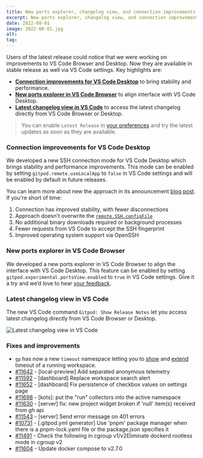 ```yaml
---
title: New ports explorer, changelog view, and connection improvements for VS Code
excerpt: New ports explorer, changelog view, and connection improvements for VS Code
date: 2022-08-01
image: 2022-08-01.jpg
alt:
tag:
---
```


<script>
  import Contributors from "$lib/components/changelog/contributors.svelte";
  import Badge from "$lib/components/changelog/badge.svelte"
</script>

Users of the latest release could notice that we were working on improvements to VS Code Browser and Desktop.
Now they are available in stable release as well via VS Code settings. Key highlights are:

- **[Connection improvements for VS Code Desktop](#connection-improvements-for-vs-code-desktop)** to bring stability and performance.
- **[New ports explorer in VS Code Browser](#new-ports-explorer-in-vs-code-browser)** to align interface with VS Code Desktop.
- **[Latest changelog view in VS Code](#latest-changelog-view-in-vs-code)** to access the latest changelog directly from VS Code Browser or Desktop.

> You can enable `Latest Release` in [your preferences](https://gitpod.io/preferences) and try the latest updates as soon as they are available.

<p><Contributors usernames="mustard-mh,jeanp413,loujaybee,akosyakov" /></p>

### Connection improvements for VS Code Desktop

We developed a new SSH connection mode for VS Code Desktop which brings stability and performance improvements.
This mode can be enabled by setting `gitpod.remote.useLocalApp` to `false` in VS Code settings and will be enabled by default in future releases.

You can learn more about new the approach in its announcement [blog post](/blog/vscode-desktop-ssh-updates). If you're short of time:

1. Connection has improved stability, with fewer disconnections
2. Approach doesn't overwrite the [`remote.SSH.configFile`](https://code.visualstudio.com/blogs/2019/10/03/remote-ssh-tips-and-tricks#_ssh-configuration-file)
3. No additional binary downloads required or background processes
4. Fewer requests from VS Code to accept the SSH fingerprint
5. Improved operating system support via OpenSSH

### New ports explorer in VS Code Browser

We developed a new ports explorer in VS Code Browser to align the interface with VS Code Desktop.
This feature can be enabled by setting `gitpod.experimental.portsView.enabled` to `true` in VS Code settings.
Give it a try and we’d love to hear [your feedback](https://github.com/gitpod-io/gitpod/issues/7408).

### Latest changelog view in VS Code

The new VS Code command `Gitpod: Show Release Notes` let you access latest changelog directly from VS Code Browser or Desktop.

![Latest changelog view in VS Code](/images/changelog/2022-08-01/notes.png)

### Fixes and improvements

- `gp` has now a new `timeout` namespace letting you to [show](/docs/command-line-interface#show) and [extend](/docs/command-line-interface#extend) timeout of a running workspace.
- [#11642](https://github.com/gitpod-io/gitpod/pull/11642) - [local-preview] Add separated anonymous telemetry <Contributors usernames="MrSimonEmms,Pothulapati" />
- [#11592](https://github.com/gitpod-io/gitpod/pull/11592) - [dashboard] Replace workspace search alert <Contributors usernames="andrew-farries,easyCZ,geropl,gtsiolis" />
- [#11652](https://github.com/gitpod-io/gitpod/pull/11652) - [dashboard] Fix persistence of checkbox values on settings page <Contributors usernames="andrew-farries,easyCZ" />
- [#11698](https://github.com/gitpod-io/gitpod/pull/11698) - [kots]: put the "run" collectors into the active namespace <Contributors usernames="MrSimonEmms,adrienthebo" />
- [#11630](https://github.com/gitpod-io/gitpod/pull/11630) - [server] fix: new project widget broken if 'null' item(s) received from gh api <Contributors usernames="andrew-farries,gtsiolis,laushinka,lucasvaltl,meysholdt,szab100" />
- [#11543](https://github.com/gitpod-io/gitpod/pull/11543) - [server] Send error message on 401 errors <Contributors usernames="andrew-farries,geropl" />
- [#10731](https://github.com/gitpod-io/gitpod/pull/10731) - [.gitpod.yml generator] Use 'pnpm' package manager when there is a pnpm-lock.yaml file or the package.json specifies it <Contributors usernames="andrew-farries,gengjiawen,jankeromnes" />
- [#11491](https://github.com/gitpod-io/gitpod/pull/11491) - Check the following in cgroup v1/v2Eliminate dockerd rootless mode in cgroup v2 <Contributors usernames="jenting,utam0k" />
- [#11604](https://github.com/gitpod-io/gitpod/pull/11604) - Update docker compose to v2.7.0 <Contributors usernames="aledbf,jenting" />
